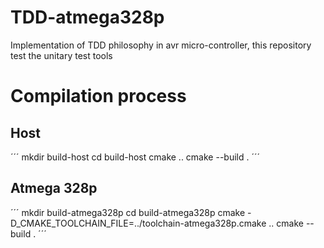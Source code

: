 # TDD-atmega328p
Implementation of TDD philosophy in avr micro-controller, this repository test the unitary test tools



# Compilation process
## Host

´´´
mkdir build-host
cd build-host
cmake ..
cmake --build .
´´´

## Atmega 328p

´´´
mkdir build-atmega328p
cd build-atmega328p
cmake -D_CMAKE_TOOLCHAIN_FILE=../toolchain-atmega328p.cmake ..
cmake --build .
´´´
